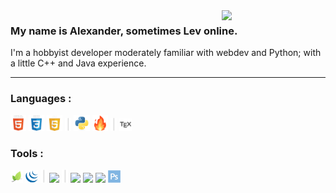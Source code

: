 <img align="right" style="float:right; width: 33%;" src="https://github-readme-stats.vercel.app/api/top-langs/?username=alexandsr&show_icons=true&theme=github_dark_dimmed&layout=compact">

### My name is Alexander, sometimes Lev online.
I'm a hobbyist developer moderately familiar with webdev and Python; with a little C++ and Java experience.

---

### Languages : 

<div id="languages">
  <img src="html.png" style="width: 5%" > 
  <img src="css.png" style="width: 5%"> 
  <img src="js.png" style="width: 5%"> 
  <img src="line.png" style="width: 2%"> 
  <img src="https://github.com/devicons/devicon/blob/master/icons/python/python-original.svg" style="width: 5%">
  <img src="mojo.png" style="width: 5%">
  <img src="line.png" style="width: 2%"> 
  <img src="tex.png" style="width: 4%"> 


<!--   
<img src="line.png" style="width: 2%"> 
  <img src="https://em-content.zobj.net/thumbs/120/google/110/flag-for-sweden_1f1f8-1f1ea.png" style="width: 5%"> 
  <img src="https://em-content.zobj.net/thumbs/120/google/110/flag-for-england_1f3f4-e0067-e0062-e0065-e006e-e0067-e007f.png" style="width: 5%"> 
  <img src="https://em-content.zobj.net/thumbs/120/google/110/flag-for-germany_1f1e9-1f1ea.png" style="width: 5%"> 
-->
</div>


### Tools :

<div id="tools">
  <img src="leaflet.png" style="width: 4%"> 
  <img src="https://raw.githubusercontent.com/devicons/devicon/master/icons/jquery/jquery-plain.svg" style="width: 4%">
  <img src="line.png" style="width: 2%"> 
  <img src="https://upload.wikimedia.org/wikipedia/commons/8/84/Matplotlib_icon.svg" style="width: 4%">
  <img src="line.png" style="width: 2%">
  <img src="https://i.ibb.co/kSYBHvW/6a00d83451706569e2017d3ca87d4c970c-removebg-preview.png" style="width: 4%"> 
  <img src="https://www.blockbench.net/images/logos/icon.png" style="width: 4%"> 
  <img src="https://i.imgur.com/51dSsGk.png" style="width: 4%"> 
  <img src="https://raw.githubusercontent.com/devicons/devicon/master/icons/photoshop/photoshop-plain.svg" style="width: 4%"> 
</div>
